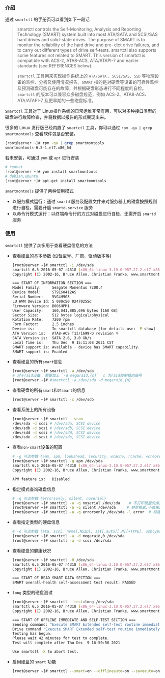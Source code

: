### 介绍

通过 `smartctl` 的手册页可以看到如下一段话

> smartctl  controls  the  Self-Monitoring,  Analysis  and  Reporting  Technology  (SMART) system built into most ATA/SATA and
>        SCSI/SAS hard drives and solid-state drives.  The purpose of SMART is to monitor the reliability of the hard drive and  pre‐
>        dict drive failures, and to carry out different types of drive self-tests.  smartctl also supports some features not related
>        to SMART.  This version of smartctl is compatible with ACS-2, ATA8-ACS, ATA/ATAPI-7 and earlier  standards  (see  REFERENCES
>        below).
>
> `smartctl` 工具用来实现操作系统上的 `ATA/SATA` 、`SCSI/SAS`、`SSD` 等物理设备的监控、分析及使用情况报告。`SMART` 指的是对硬盘等设备的可靠性监控及预测磁盘可能存在的故障，并根据硬盘形态进行不同程度的自检。`smartctl` 的版本可以兼容众多磁盘规范，例如 ACS-2、ATA8-ACS、ATA/ATAPI-7 及更早期的一些磁盘标准。

`Smartctl` 工具对于 Linux操作系统的日常运维非常有用，可以对多种接口类型的磁盘进行故障检查，并将数据以报告的形式展现出来。

很多的 Linux 发行版已经内置了 `smartctl` 工具，你可以通过 `rpm -qa | grep smartmontools` 查看软件包是否安装。

```bash
[root@server ~]# rpm -qa | grep smartmontools
smartmontools-6.5-1.el7.x86_64
```

若未安装，可通过 `yum` 或 `apt` 进行安装

```bash
# redhat
[root@server ~]# yum install smartmontools
# debian,ubuntu
[root@server ~]# apt-get install smartmontools
```

`smartmontools` 提供了两种使用模式

- 以服务模式运行：通过 `smartd` 服务及配置文件来对服务器上的磁盘按照规则进行自检，需要开启 `smartd.service` 服务
- 以命令行模式运行：以终端命令行的方式对磁盘进行自检，无需开启 `smartd` 服务

### 使用

`smartctl` 提供了众多用于查看硬盘信息的方法

- 查看硬盘的基本参数 (设备型号、厂商、驱动版本等)

  ```bash
  [root@server ~]# smartctl -i /dev/sda
  smartctl 6.5 2016-05-07 r4318 [x86_64-linux-3.10.0-957.27.2.el7.x86_64] (local build)
  Copyright (C) 2002-16, Bruce Allen, Christian Franke, www.smartmontools.org
  
  === START OF INFORMATION SECTION ===
  Model Family:     Seagate Momentus 7200.4
  Device Model:     ST9160412AS
  Serial Number:    5VG4H9G3
  LU WWN Device Id: 5 000c50 02470255d
  Firmware Version: B006HPM1
  User Capacity:    160,041,885,696 bytes [160 GB]
  Sector Size:      512 bytes logical/physical
  Rotation Rate:    7200 rpm
  Form Factor:      2.5 inches
  Device is:        In smartctl database [for details use: -P show]
  ATA Version is:   ATA8-ACS T13/1699-D revision 4
  SATA Version is:  SATA 2.6, 3.0 Gb/s
  Local Time is:    Thu Dec  9 15:11:08 2021 CST
  SMART support is: Available - device has SMART capability.
  SMART support is: Enabled

- 查看硬盘的所有`smart`信息

  ```bash
  [root@server ~]# smartctl -a /dev/sda
  # 对于raid设备, 需要加上 `-d megaraid,{n}`  n 为raid控制器的编号
  [root@server ~]# #smartctl -a /dev/sda -d megaraid,{n}
  ```

- 查看硬盘的所有`smart`和`非smart`的信息

  ```bash
  [root@server ~]# smartctl -x /dev/sdb
  ```

- 查看系统上的所有设备

  ```bash
  [root@server ~]# smartctl --scan
  /dev/sda -d scsi # /dev/sda, SCSI device
  /dev/sdb -d scsi # /dev/sdb, SCSI device
  /dev/sdd -d scsi # /dev/sdd, SCSI device
  /dev/sde -d scsi # /dev/sde, SCSI device
  ```

- 查看`non-smart`设备的配置

  ```bash
  # -g 可选参数 {aam, apm, lookahead, security, wcache, rcache, wcreorder}
  [root@server ~]# smartctl -g apm /dev/sda
  smartctl 6.5 2016-05-07 r4318 [x86_64-linux-3.10.0-957.27.2.el7.x86_64] (local build)
  Copyright (C) 2002-16, Bruce Allen, Christian Franke, www.smartmontools.org
  
  APM feature is:   Disabled
  ```

- 指定模式查询磁盘信息

  ```bash
  # -q 可选参数 {errorsonly, silent, noserial}
  [root@server ~]# smartctl -a -q noserial /dev/sda    # 不打印硬盘的序列号
  [root@server ~]# smartctl -a -q silent /dev/sda     # 静默模式,不会输出任何信息
  [root@server ~]# smartctl -a -q errorsonly /dev/sda -l error  # 将硬盘相关的错误信息记录到smart日志中，并在开机的时候展示在启动界面
  ```

- 查看指定类型的硬盘信息 

  ```bash
  # -d 可选参数 {ata, scsi, nvme[,NSID], sat[,auto][,N][+TYPE], usbcypress[,X], usbjmicron[,p][,x][,N], usbprolific, usbsunplus, marvell, areca,N/E, 3ware,N, hpt,L/M/N, megaraid,N, aacraid,H,L,ID, cciss,N, auto, test}
  [root@server ~]# smartctl -a -d megaraid,0 /dev/sda 
  [root@server ~]# smartctl -a -d scsi /dev/sda
  ```

- 查看硬盘的健康状况

  ```bash
  [root@server ~]# smartctl -H /dev/sda
  smartctl 6.5 2016-05-07 r4318 [x86_64-linux-3.10.0-957.27.2.el7.x86_64] (local build)
  Copyright (C) 2002-16, Bruce Allen, Christian Franke, www.smartmontools.org
  
  === START OF READ SMART DATA SECTION ===
  SMART overall-health self-assessment test result: PASSED
  ```

- `long` 类型的硬盘测试

  ```bash
  [root@server ~]# smartctl --test=long /dev/sda
  smartctl 6.5 2016-05-07 r4318 [x86_64-linux-3.10.0-957.27.2.el7.x86_64] (local build)
  Copyright (C) 2002-16, Bruce Allen, Christian Franke, www.smartmontools.org
  
  === START OF OFFLINE IMMEDIATE AND SELF-TEST SECTION ===
  Sending command: "Execute SMART Extended self-test routine immediately in off-line mode".
  Drive command "Execute SMART Extended self-test routine immediately in off-line mode" successful.
  Testing has begun.
  Please wait 42 minutes for test to complete.
  Test will complete after Thu Dec  9 16:50:50 2021
  
  Use smartctl -X to abort test.
  ```

- 启用硬盘的 `smart` 功能

  ```bash
  [root@server ~]# smartctl --smart=on --offlineauto=on --saveauto=on /dev/sda
  ```

  